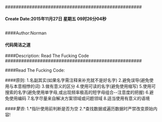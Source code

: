 ###################################################
#### Create Date:2015年11月27日 星期五 09时26分04秒
##
####Author:Norman
#### 代码简洁之道
####Description: Read The Fucking Code
###################################################


####Read The Fucking Code:

####原则:
    1.名副其实(如果名字需注释来补充就不是好名字)
    2.避免误导(避免使用与本意相悖的词)
    3.做有意义的区分
    4.使用可读的名字(避免使用缩写)
    5.使用可搜索的名字(避免使用单字母,或出现频率极高的短字母组合--注意度的把握)
    6.避免使用编码
    7.名字尽量来自解决方案领域或问题领域
    8.适当使用有意义的语境

####*警告*:
    1.*指针使用前判断是否为空
    2.*查找数据或遍历数据时严禁改变原始内容!



    
